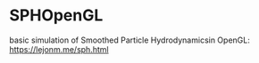 # SPHOpenGL
basic simulation of Smoothed Particle Hydrodynamicsin OpenGL: https://lejonm.me/sph.html
